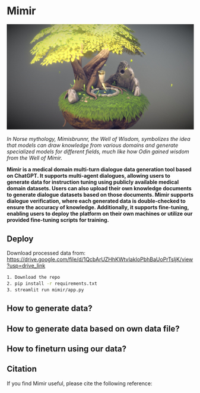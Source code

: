 # Mimir

<p align="center">
  <img src="assets/logo.jpg" width="800"/>
</p>

*In Norse mythology, Mímisbrunnr, the Well of Wisdom, symbolizes the idea that models can draw knowledge from various domains and generate specialized models for different fields, much like how Odin gained wisdom from the Well of Mímir.*

**Mimir is a medical domain multi-turn dialogue data generation tool based on ChatGPT. It supports multi-agent dialogues, allowing users to generate data for instruction tuning using publicly available medical domain datasets. Users can also upload their own knowledge documents to generate dialogue datasets based on those documents. Mimir supports dialogue verification, where each generated data is double-checked to ensure the accuracy of knowledge. Additionally, it supports fine-tuning, enabling users to deploy the platform on their own machines or utilize our provided fine-tuning scripts for training.**

## Deploy
Download processed data from: https://drive.google.com/file/d/1QcbArUZHhKWtvIakIoPbhBaUoPrTsljK/view?usp=drive_link

```bash
1. Download the repo
2. pip install -r requirements.txt
3. streamlit run mimir/app.py
```

## How to generate data?

## How to generate data based on own data file?

## How to fineturn using our data?

## Citation
If you find Mimir useful, please cite the following reference:
```bibtex

```
